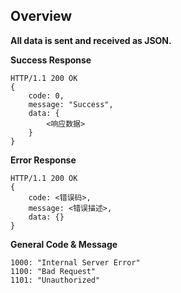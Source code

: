 ## Overview

**All data is sent and received as JSON.**

**Success Response**

    HTTP/1.1 200 OK
    {
        code: 0,
        message: "Success",
        data: {
            <响应数据>
        }
    }

**Error Response**

    HTTP/1.1 200 OK
    {
        code: <错误码>,
        message: <错误描述>,
        data: {}
    }

**General Code & Message**

    1000: "Internal Server Error"
    1100: "Bad Request"
    1101: "Unauthorized"
